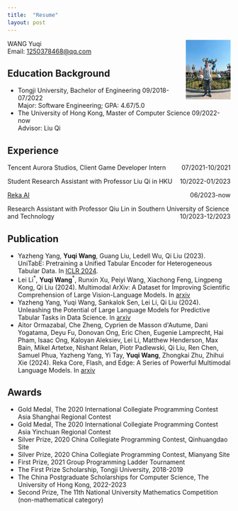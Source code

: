 ```yaml
---
title:  "Resume"
layout: post
---
```

<img src="https://raw.githubusercontent.com/bugggggggg/bugggggggg.github.io/main/assets/img/me.jpg" style="float: right; margin: 0 0 0 0;" width="20%"/>

WANG Yuqi<br/>
Email: 1250378468@qq.com

## Education Background

- Tongji University, Bachelor of Engineering 09/2018-07/2022 <br/>
  Major: Software Engineering;
  GPA: 4.67/5.0
- The University of Hong Kong, Master of Computer Science 09/2022-now<br/>
  Advisor: Liu Qi

## Experience

<p style="text-align:left;">
    Tencent Aurora Studios, Client Game Developer Intern
    <span style="float:right;">
        07/2021-10/2021
    </span>
</p>

<p style="text-align:left;">
    Student Research Assistant with Professor Liu Qi in HKU
    <span style="float:right;">
        10/2022-01/2023
    </span>
</p>

<p style="text-align:left;">
    <a href="https://reka.ai/">Reka AI</a>
    <span style="float:right;">
        06/2023-now
    </span>
</p>

<p style="text-align:left;">
    Research Assistant with Professor Qiu Lin in Southern University of Science and Technology
    <span style="float:right;">
        10/2023-12/2023
    </span>
</p>

## Publication

- Yazheng Yang, **Yuqi Wang**, Guang Liu, Ledell Wu, Qi Liu (2023). UniTabE: Pretraining a Unified Tabular Encoder for Heterogeneous Tabular Data. In [ICLR 2024](https://arxiv.org/abs/2307.09249).
- Lei Li<sup>\*</sup>, **Yuqi Wang**<sup>\*</sup>, Runxin Xu, Peiyi Wang, Xiachong Feng, Lingpeng Kong, Qi Liu (2024). Multimodal ArXiv: A Dataset for Improving Scientific Comprehension of Large Vision-Language Models. In [arxiv](https://arxiv.org/abs/2403.00231)
- Yazheng Yang, Yuqi Wang, Sankalok Sen, Lei Li, Qi Liu (2024). Unleashing the Potential of Large Language Models for Predictive Tabular Tasks in Data Science. In [arxiv](https://arxiv.org/abs/2403.20208)
- Aitor Ormazabal, Che Zheng, Cyprien de Masson d'Autume, Dani Yogatama, Deyu Fu, Donovan Ong, Eric Chen, Eugenie Lamprecht, Hai Pham, Isaac Ong, Kaloyan Aleksiev, Lei Li, Matthew Henderson, Max Bain, Mikel Artetxe, Nishant Relan, Piotr Padlewski, Qi Liu, Ren Chen, Samuel Phua, Yazheng Yang, Yi Tay, **Yuqi Wang**, Zhongkai Zhu, Zhihui Xie (2024). Reka Core, Flash, and Edge: A Series of Powerful Multimodal Language Models. In [arxiv](https://arxiv.org/abs/2404.12387)

## Awards

- Gold Medal, The 2020 International Collegiate Programming Contest Asia Shanghai Regional Contest
- Gold Medal, The 2020 International Collegiate Programming Contest Asia Yinchuan Regional Contest
- Silver Prize, 2020 China Collegiate Programming Contest, Qinhuangdao Site
- Silver Prize, 2020 China Collegiate Programming Contest, Mianyang Site
- First Prize, 2021 Group Programming Ladder Tournament
- The First Prize Scholarship, Tongji University, 2018-2019
- The China Postgraduate Scholarships for Computer Science, The University of Hong Kong, 2022-2023
- Second Prize, The 11th National University Mathematics Competition (non-mathematical category)
